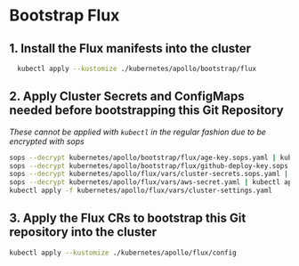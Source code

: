 # Bootstrap Flux

## 1. Install the Flux manifests into the cluster

```sh
  kubectl apply --kustomize ./kubernetes/apollo/bootstrap/flux
```

## 2. Apply Cluster Secrets and ConfigMaps needed before bootstrapping this Git Repository

_These cannot be applied with `kubectl` in the regular fashion due to be encrypted with sops_

```sh
sops --decrypt kubernetes/apollo/bootstrap/flux/age-key.sops.yaml | kubectl apply -f -
sops --decrypt kubernetes/apollo/bootstrap/flux/github-deploy-key.sops.yaml | kubectl apply -f -
sops --decrypt kubernetes/apollo/flux/vars/cluster-secrets.sops.yaml | kubectl apply -f -
sops --decrypt kubernetes/apollo/flux/vars/aws-secret.yaml | kubectl apply -f -
kubectl apply -f kubernetes/apollo/flux/vars/cluster-settings.yaml
```

## 3. Apply the Flux CRs to bootstrap this Git repository into the cluster

```sh
kubectl apply --kustomize ./kubernetes/apollo/flux/config
```